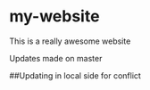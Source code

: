# my-website
This is a really awesome website

Updates made on master

##Updating in local side for conflict

